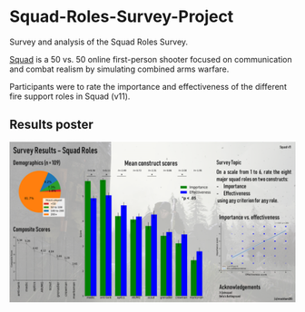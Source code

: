 # Squad-Roles-Survey-Project

Survey and analysis of the Squad Roles Survey. 

[Squad](http://joinsquad.com) is a 50 vs. 50 online first-person shooter focused on communication and combat realism by simulating combined arms warfare.

Participants were to rate the importance and effectiveness of the different fire support roles in Squad (v11).

## Results poster
![results poster](https://github.com/boredStats/Squad-Roles-Survey-Project/blob/master/figures/poster.png?raw=true)
